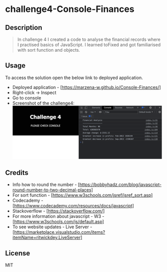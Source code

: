 # challenge4-Console-Finances

## Description 
> In challenge 4 I created a code to analyse the financial records where I practised basics of JavaScript. I learned toFixed and got familiarised with sort function and objects.


## Usage 
To access the solution open the below link to deployed application.
* Deployed application - [https://marzena-w.github.io/Console-Finances/]
* Right-click -> Inspect
* Go to console
* Screenshot of the challenge4:
![JavaScript screenshot](images/challenge4-javascript1.png)


## Credits

* Info how to round the number - [https://bobbyhadz.com/blog/javascript-round-number-to-two-decimal-places]
* For sort function - [https://www.w3schools.com/jsref/jsref_sort.asp]
* Codecademy - [https://www.codecademy.com/resources/docs/javascript]
* Stackoverflow - [https://stackoverflow.com/]
* For more information about javascript - W3 - [https://www.w3schools.com/js/default.asp]
* To see website updates - Live Server - [https://marketplace.visualstudio.com/items?itemName=ritwickdey.LiveServer]


## License
MIT

